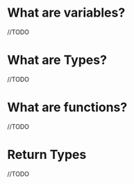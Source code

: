 # What are variables?

//TODO

# What are Types?

//TODO

# What are functions?

//TODO

# Return Types

//TODO
